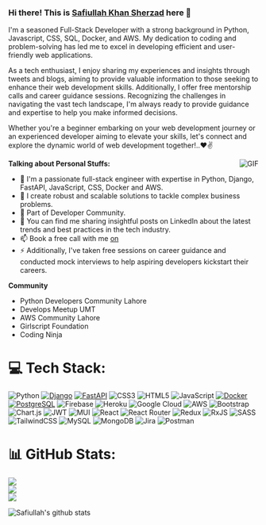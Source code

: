 ### Hi there! This is [Safiullah Khan Sherzad](https://www.linkedin.com/in/safiullah-khan-sherzad-17141516a) here 👋

<!--## 🌐 Socials:
[![LinkedIn](https://img.shields.io/badge/LinkedIn-%230077B5.svg?logo=linkedin&logoColor=white)](https://www.linkedin.com/in/safiullah-khan-sherzad-17141516a) [![Medium](https://img.shields.io/badge/Medium-12100E?logo=medium&logoColor=white)](https://medium.com/@safiullah-khan145) [![Stack Overflow](https://img.shields.io/badge/-Stackoverflow-FE7A16?logo=stack-overflow&logoColor=white)](https://stackoverflow.com/users/15460206/safiullah-khan)
<br />
-->

I'm a seasoned Full-Stack Developer with a strong background in Python, Javascript, CSS, SQL, Docker, and AWS. My dedication to coding and problem-solving has led me to excel in developing efficient and user-friendly web applications.  

As a tech enthusiast, I enjoy sharing my experiences and insights through tweets and blogs, aiming to provide valuable information to those seeking to enhance their web development skills. Additionally, I offer free mentorship calls and career guidance sessions. Recognizing the challenges in navigating the vast tech landscape, I'm always ready to provide guidance and expertise to help you make informed decisions.  

Whether you're a beginner embarking on your web development journey or an experienced developer aiming to elevate your skills, let's connect and explore the dynamic world of web development together!..❤✌  

<img align="right" alt="GIF" src="https://media.giphy.com/media/USV0ym3bVWQJJmNu3N/giphy.gif" />


**Talking about Personal Stuffs:**

- 🔭 I'm a passionate full-stack engineer with expertise in Python, Django, FastAPI, JavaScript, CSS, Docker and AWS.
- 🌱 I create robust and scalable solutions to tackle complex business problems.
- 👯 Part of Developer Community.
- 💬 You can find me sharing insightful posts on LinkedIn about the latest trends and best practices in the tech industry.
- 📫 Book a free call with me [on](mailto:safiullah.khan145@gmail.com)
- ⚡ Additionally, I've taken free sessions on career guidance and conducted mock interviews to help aspiring developers kickstart their careers.

**Community**

- Python Developers Community Lahore
- Develops Meetup UMT
- AWS Community Lahore
- Girlscript Foundation
- Coding Ninja
# 💻 Tech Stack:
![Python](https://img.shields.io/badge/python-3670A0?style=for-the-badge&logo=python&logoColor=ffdd54) [![Django](https://img.shields.io/badge/django-%23092E20.svg?style=for-the-badge&logo=django&logoColor=white)](https://www.djangoproject.com/) [![FastAPI](https://img.shields.io/badge/fastapi-%230D5E8E.svg?style=for-the-badge&logo=fastapi&logoColor=white)](https://fastapi.tiangolo.com/) ![CSS3](https://img.shields.io/badge/css3-%231572B6.svg?style=for-the-badge&logo=css3&logoColor=white) ![HTML5](https://img.shields.io/badge/html5-%23E34F26.svg?style=for-the-badge&logo=html5&logoColor=white) ![JavaScript](https://img.shields.io/badge/javascript-%23323330.svg?style=for-the-badge&logo=javascript&logoColor=%23F7DF1E) [![Docker](https://img.shields.io/badge/docker-%230db7ed.svg?style=for-the-badge&logo=docker&logoColor=white)](https://www.docker.com/) [![PostgreSQL](https://img.shields.io/badge/postgresql-%23336791.svg?style=for-the-badge&logo=postgresql&logoColor=white)](https://www.postgresql.org/) ![Firebase](https://img.shields.io/badge/firebase-%23039BE5.svg?style=for-the-badge&logo=firebase) ![Heroku](https://img.shields.io/badge/heroku-%23430098.svg?style=for-the-badge&logo=heroku&logoColor=white) ![Google Cloud](https://img.shields.io/badge/Google%20Cloud-%234285F4.svg?style=for-the-badge&logo=google-cloud&logoColor=white) ![AWS](https://img.shields.io/badge/AWS-%23FF9900.svg?style=for-the-badge&logo=amazon-aws&logoColor=white) ![Bootstrap](https://img.shields.io/badge/bootstrap-%23563D7C.svg?style=for-the-badge&logo=bootstrap&logoColor=white) ![Chart.js](https://img.shields.io/badge/chart.js-F5788D.svg?style=for-the-badge&logo=chart.js&logoColor=white) ![JWT](https://img.shields.io/badge/JWT-black?style=for-the-badge&logo=JSON%20web%20tokens) ![MUI](https://img.shields.io/badge/MUI-%230081CB.svg?style=for-the-badge&logo=material-ui&logoColor=white) ![React](https://img.shields.io/badge/react-%2320232a.svg?style=for-the-badge&logo=react&logoColor=%2361DAFB) ![React Router](https://img.shields.io/badge/React_Router-CA4245?style=for-the-badge&logo=react-router&logoColor=white) ![Redux](https://img.shields.io/badge/redux-%23593d88.svg?style=for-the-badge&logo=redux&logoColor=white) ![RxJS](https://img.shields.io/badge/rxjs-%23B7178C.svg?style=for-the-badge&logo=reactivex&logoColor=white) ![SASS](https://img.shields.io/badge/SASS-hotpink.svg?style=for-the-badge&logo=SASS&logoColor=white) ![TailwindCSS](https://img.shields.io/badge/tailwindcss-%2338B2AC.svg?style=for-the-badge&logo=tailwind-css&logoColor=white) ![MySQL](https://img.shields.io/badge/mysql-%2300f.svg?style=for-the-badge&logo=mysql&logoColor=white) ![MongoDB](https://img.shields.io/badge/MongoDB-%234ea94b.svg?style=for-the-badge&logo=mongodb&logoColor=white) ![Jira](https://img.shields.io/badge/jira-%230A0FFF.svg?style=for-the-badge&logo=jira&logoColor=white) ![Postman](https://img.shields.io/badge/Postman-FF6C37?style=for-the-badge&logo=postman&logoColor=white) 
# 📊 GitHub Stats:
![](https://github-readme-stats.vercel.app/api?username=safiullahkhan45&theme=dark&hide_border=false&include_all_commits=false&count_private=false)<br/>
![](https://github-readme-streak-stats.herokuapp.com/?user=safiullahkhan45&theme=dark&hide_border=false)<br/>
![](https://github-readme-stats.vercel.app/api/top-langs/?username=safiullahkhan45&theme=dark&hide_border=false&include_all_commits=false&count_private=true&layout=compact)

![Safiullah's github stats](https://github-readme-stats.vercel.app/api?username=safiullahkhan45&show_icons=true&hide_border=true)

<!-- [![An image of @safiullahkhan45's Holopin badges, which is a link to view their full Holopin profile](https://holopin.me/safiullahkhan45)](https://holopin.io/@safiullahkhan45) -->
